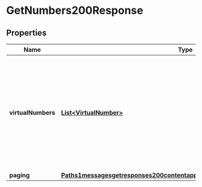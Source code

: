 # GetNumbers200Response

## Properties
Name | Type | Description | Notes
------------ | ------------- | ------------- | -------------
**virtualNumbers** | [**List&lt;VirtualNumber&gt;**](VirtualNumber.md) | The paginated results of your request. To fetch the next set of results, send another request and provide the succeeding offset value.  |  [optional]
**paging** | [**Paths1messagesgetresponses200contentapplication1jsonschemapropertiespaging**](Paths1messagesgetresponses200contentapplication1jsonschemapropertiespaging.md) |  |  [optional]
